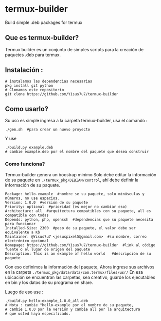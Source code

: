 # termux-builder
Build simple .deb packages for termux

## Que es termux-builder? 

Termux builder es un conjunto de simples scripts 
para la creación de paquetes .deb para termux.

## Instalación :

```
# instalamos las dependencias necesarias 
pkg install git python
# Clonamos este repositorio 
git clone https://github.com/Yisus7u7/termux-builder
```

## Como usarlo? 

Su uso es simple ingresa a la carpeta termux-builder, usa el comando :

```
./gen.sh  #para crear un nuevo proyecto
```

Y use 

```
./build.py example.deb 
# cambie example.deb por el nombre del paquete que desea construir
```

### Como funciona?
Termux-builder genera un boostrap minimo
Solo debe editar la información de su paquete en
`./termux_pkg/DEBIAN/control`, ahí debe definir la
información de su paquete.

```
Package: hello-example  #nombre se su paquete, solo minúsculas y números, no use espacios. 
Version: 1.0.0  #versión de su paquete 
Priority: optional  #prioridad (es mejor no cambiar eso) 
Architecture: all  #arquitectura compatibles con su paquete, all es compatible con todas
Depends: python, php, openssh  #dependencias que su paquete necesita para funcionar 
Installed-Size: 2300  #peso de su paquete, el valor debe ser equivalente a Kb
Maintainer: @Yisus7u7 <jesuspixel5@gmail.com>  #su nombre, correo electrónico opcional
Homepage: https://github.com/Yisus7u7/termux-builder  #link al código fuente o el lugar de origen del paquete 
Description: This is an example of hello world   #descripción de su paquete 

```

Con eso definimos la información del paquete, 
Ahora ingrese sus archivos en la carpeta `./termux_pkg/data/data/com.termux/files/usr/`
En esa ubicación se encuentran las carpetas, sea creativo, 
guarde los ejecutables en bin y los datos de su programa en share. 

Luego de eso use :

```
./build.py hello-example_1.0.0_all.deb
# Nota : cambie "hello-example por el nombre de su paquete, 
# cambie 1.0.0 por la versión y cambie all por la arquitectura 
# que usted haya especificado. 
```

